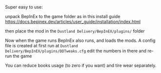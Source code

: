 Super easy to use:

unpack BepInEx to the game folder as in this install guide https://docs.bepinex.dev/articles/user_guide/installation/index.html

then place the mod in the `Dustland Delivery/BepInEX/plugins/` folder

Now when the game runs BepInEx also runs, and loads the mods.  A config file is created at first run at `Dustland Delivery/BepInEX/plugins/DDTweaks.cfg`
edit the numbers in there and re-run the game

You can reduce books usage (to zero if you want) and tire wear separately.

